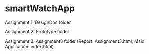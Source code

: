 # smartWatchApp

Assignment 1: DesignDoc folder

Assignment 2: Prototype folder

Assignment 3: Assignment3 folder (Report: Assignment3.html, Main Application: index.html)
